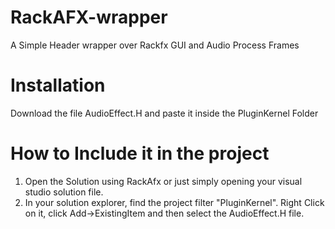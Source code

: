 # RackAFX-wrapper
A Simple Header wrapper over Rackfx GUI and Audio Process Frames

# Installation
Download the file AudioEffect.H and paste it inside the PluginKernel Folder

# How to Include it in the project

1. Open the Solution using RackAfx or just simply opening your visual studio solution file. 
2. In your solution explorer, find the project filter "PluginKernel". Right Click on it, click Add->ExistingItem and then select the AudioEffect.H file.
